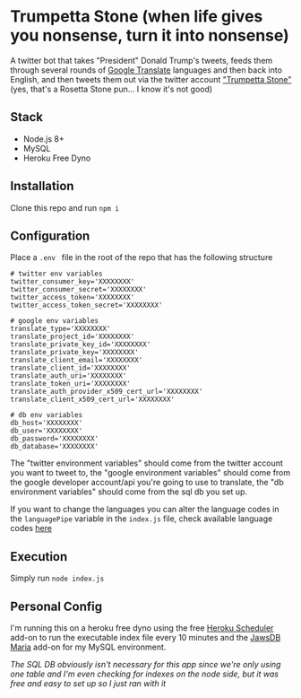 # Trumpetta Stone (when life gives you nonsense, turn it into nonsense)

A twitter bot that takes "President" Donald Trump's tweets, feeds them through several rounds of [Google Translate](https://translate.google.com/) languages and then back into English, and then tweets them out via the twitter account ["Trumpetta Stone"](https://twitter.com/TrumpettaStone) (yes, that's a Rosetta Stone pun... I know it's not good)

## Stack
- Node.js 8+
- MySQL
- Heroku Free Dyno

## Installation

Clone this repo and run `npm i`

## Configuration

Place a `.env ` file in the root of the repo that has the following structure

```
# twitter env variables
twitter_consumer_key='XXXXXXXX'
twitter_consumer_secret='XXXXXXXX'
twitter_access_token='XXXXXXXX'
twitter_access_token_secret='XXXXXXXX'

# google env variables
translate_type='XXXXXXXX'
translate_project_id='XXXXXXXX'
translate_private_key_id='XXXXXXXX'
translate_private_key='XXXXXXXX'
translate_client_email='XXXXXXXX'
translate_client_id='XXXXXXXX'
translate_auth_uri='XXXXXXXX'
translate_token_uri='XXXXXXXX'
translate_auth_provider_x509_cert_url='XXXXXXXX'
translate_client_x509_cert_url='XXXXXXXX'

# db env variables
db_host='XXXXXXXX'
db_user='XXXXXXXX'
db_password='XXXXXXXX'
db_database='XXXXXXXX'
```

The "twitter environment variables" should come from the twitter account you want to tweet to, the "google environment variables" should come from the google developer account/api you're going to use to translate, the "db environment variables" should come from the sql db you set up.

If you want to change the languages you can alter the language codes in the `languagePipe` variable in the `index.js` file, check available language codes [here](https://cloud.google.com/translate/docs/languages)

## Execution

Simply run `node index.js`

## Personal Config

I'm running this on a heroku free dyno using the free [Heroku Scheduler](https://devcenter.heroku.com/articles/scheduler) add-on to run the executable index file every 10 minutes and the [JawsDB Maria](https://elements.heroku.com/addons/jawsdb-maria) add-on for my MySQL environment.

*The SQL DB obviously isn't necessary for this app since we're only using one table and I'm even checking for indexes on the node side, but it was free and easy to set up so I just ran with it*

